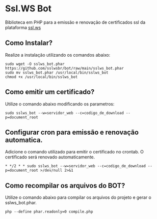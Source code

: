 # Ssl.WS Bot
Biblioteca em PHP para a emissão e renovação de certificados ssl da plataforma
[ssl.ws](https://ssl.ws)

## Como Instalar?

Realize a instalação utilizando os comandos abaixo:
```
sudo wget -O sslws_bot.phar  https://github.com/sslwsbr/bot/raw/main/sslws_bot.phar
sudo mv sslws_bot.phar /usr/local/bin/sslws_bot
chmod +x /usr/local/bin/sslws_bot
```
## Como emitir um certificado?
Utilize o comando abaixo modificando os parametros:
```
sudo sslws_bot --w=servidor_web --c=codigo_de_download --p=document_root
```
## Configurar cron para emissão e renovação automatica.
Adicione o comando utilizado para emitir o certificado no crontab. O certificado será renovado automaticamente.
```
* */2 * * sudo sslws_bot --w=servidor_web --c=codigo_de_download --p=document_root >/dev/null 2>&1
```
## Como recompilar os arquivos do BOT?
Utilize o comando abaixo para compilar os arquivos do projeto e gerar o sslws_bot.phar.
```
php --define phar.readonly=0 compile.php
```
